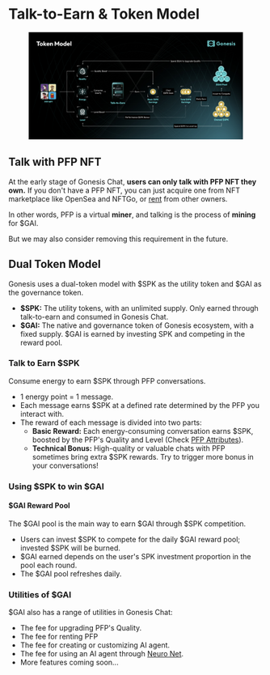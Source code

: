 # Talk-to-Earn & Token Model

<figure><img src="../.gitbook/assets/img_v3_02c9_1e3953a7-1870-4347-af30-e6f0483d023g.jpg" alt=""><figcaption></figcaption></figure>

## Talk with PFP NFT

At the early stage of Gonesis Chat, **users can only talk with PFP NFT they own.** If you don't have a PFP NFT, you can just acquire one from NFT marketplace like OpenSea and NFTGo, or [rent](pfp-rental.md) from other owners.&#x20;

In other words, PFP is a virtual **miner**, and talking is the process of **mining** for $GAI.&#x20;

But we may also consider removing this requirement in the future.

## Dual Token Model

Gonesis uses a dual-token model with $SPK as the utility token and $GAI as the governance token.

* **$SPK:**  The utility tokens, with an unlimited supply. Only earned through talk-to-earn and consumed in Gonesis Chat.
* **$GAI:** The native and governance token of Gonesis ecosystem, with a fixed supply. $GAI is earned by investing SPK and competing in the reward pool.

### Talk to Earn $SPK

Consume energy to earn $SPK through PFP conversations.

* 1 energy point = 1 message.&#x20;
* Each message earns $SPK at a defined rate determined by the PFP you interact with.
* The reward of each message is divided into two parts:&#x20;
  * **Basic Reward:** Each energy-consuming conversation earns $SPK, boosted by the PFP's Quality and Level (Check [PFP Attributes](pfp-attributes.md)).
  * **Technical Bonus:** High-quality or valuable chats with PFP sometimes bring extra $SPK rewards. Try to trigger more bonus in your conversations!

### Using $SPK to win $GAI

#### $GAI Reward Pool

The $GAI pool is the main way to earn $GAI through $SPK competition.

* Users can invest $SPK to compete for the daily $GAI reward pool; invested $SPK will be burned.
* $GAI earned depends on the user's SPK investment proportion in the pool each round.
* The $GAI pool refreshes daily.

### Utilities of $GAI

$GAI also has a range of utilities in Gonesis Chat:

* The fee for upgrading PFP's Quality.
* The fee for renting PFP
* The fee for creating or customizing AI agent.
* The fee for using an AI agent through [Neuro Net](../gonesis-neuro-net/).
* More features coming soon...
